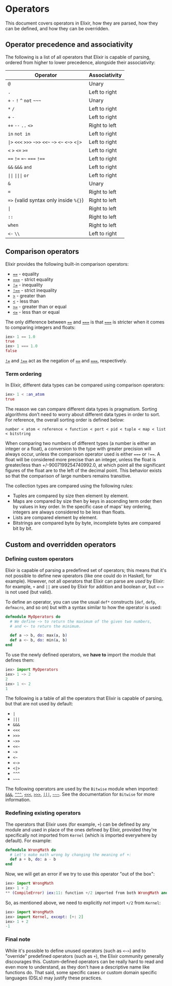 # Operators

This document covers operators in Elixir, how they are parsed, how they can be defined, and how they can be overridden.

## Operator precedence and associativity

The following is a list of all operators that Elixir is capable of parsing, ordered from higher to lower precedence, alongside their associativity:

Operator                                                                                 | Associativity
---------------------------------------------------------------------------------------- | -------------
`@`                                                                                      | Unary
`.`                                                                                      | Left to right
`+` `-` `!` `^` `not` `~~~`                                                              | Unary
`*` `/`                                                                                  | Left to right
`+` `-`                                                                                  | Left to right
`++` `--` `..` `<>`                                                                      | Right to left
`in` `not in`                                                                            | Left to right
`\|>` `<<<` `>>>` `~>>` `<<~` `~>` `<~` `<~>` `<\|>`                                     | Left to right
`<` `>` `<=` `>=`                                                                        | Left to right
`==` `!=` `=~` `===` `!==`                                                               | Left to right
`&&` `&&&` `and`                                                                         | Left to right
`\|\|` `\|\|\|` `or`                                                                     | Left to right
`&`                                                                                      | Unary
`=`                                                                                      | Right to left
`=>` (valid syntax only inside `%{}`)                                                    | Right to left
`\|`                                                                                     | Right to left
`::`                                                                                     | Right to left
`when`                                                                                   | Right to left
`<-` `\\`                                                                                | Left to right

## Comparison operators

Elixir provides the following built-in comparison operators:

  * [`==`](`Kernel.==/2`) - equality
  * [`===`](`Kernel.===/2`) - strict equality
  * [`!=`](`Kernel.!=/2`) - inequality
  * [`!==`](`Kernel.!==/2`) - strict inequality
  * [`>`](`Kernel.>/2`) - greater than
  * [`<`](`Kernel.</2`) - less than
  * [`>=`](`Kernel.>=/2`) - greater than or equal
  * [`<=`](`Kernel.<=/2`) - less than or equal

The only difference between [`==`](`Kernel.==/2`) and [`===`](`Kernel.===/2`) is that [`===`](`Kernel.===/2`) is stricter when it comes to comparing integers and floats:

```elixir
iex> 1 == 1.0
true
iex> 1 === 1.0
false
```

[`!=`](`Kernel.!=/2`) and [`!==`](`Kernel.!==/2`) act as the negation of [`==`](`Kernel.==/2`) and [`===`](`Kernel.===/2`), respectively.

### Term ordering

In Elixir, different data types can be compared using comparison operators:

```elixir
iex> 1 < :an_atom
true
```

The reason we can compare different data types is pragmatism. Sorting algorithms don’t need to worry about different data types in order to sort. For reference, the overall sorting order is defined below:

```
number < atom < reference < function < port < pid < tuple < map < list < bitstring
```

When comparing two numbers of different types (a number is either an integer or a float), a conversion to the type with greater precision will always occur, unless the comparison operator used is either `===` or `!==`. A float will be considered more precise than an integer, unless the float is greater/less than +/-9007199254740992.0, at which point all the significant figures of the float are to the left of the decimal point. This behavior exists so that the comparison of large numbers remains transitive.

The collection types are compared using the following rules:

* Tuples are compared by size then element by element.
* Maps are compared by size then by keys in ascending term order then by values in key order. In the specific case of maps' key ordering, integers are always considered to be less than floats.
* Lists are compared element by element.
* Bitstrings are compared byte by byte, incomplete bytes are compared bit by bit.

## Custom and overridden operators

### Defining custom operators

Elixir is capable of parsing a predefined set of operators; this means that it's not possible to define new operators (like one could do in Haskell, for example). However, not all operators that Elixir can parse are *used* by Elixir: for example, `+` and `||` are used by Elixir for addition and boolean *or*, but `<~>` is not used (but valid).

To define an operator, you can use the usual `def*` constructs (`def`, `defp`, `defmacro`, and so on) but with a syntax similar to how the operator is used:

```elixir
defmodule MyOperators do
  # We define ~> to return the maximum of the given two numbers,
  # and <~ to return the minimum.

  def a ~> b, do: max(a, b)
  def a <~ b, do: min(a, b)
end
```

To use the newly defined operators, we **have to** import the module that defines them:

```elixir
iex> import MyOperators
iex> 1 ~> 2
2
iex> 1 <~ 2
1
```

The following is a table of all the operators that Elixir is capable of parsing, but that are not used by default:

  * `|`
  * `|||`
  * `&&&`
  * `<<<`
  * `>>>`
  * `~>>`
  * `<<~`
  * `~>`
  * `<~`
  * `<~>`
  * `<|>`
  * `^^^`
  * `~~~`

The following operators are used by the `Bitwise` module when imported: [`&&&`](`Bitwise.&&&/2`), [`^^^`](`Bitwise.^^^/2`), [`<<<`](`Bitwise.<<</2`), [`>>>`](`Bitwise.>>>/2`), [`|||`](`Bitwise.|||/2`), [`~~~`](`Bitwise.~~~/1`). See the documentation for `Bitwise` for more information.

### Redefining existing operators

The operators that Elixir uses (for example, `+`) can be defined by any module and used in place of the ones defined by Elixir, provided they're specifically not imported from `Kernel` (which is imported everywhere by default). For example:

```elixir
defmodule WrongMath do
  # Let's make math wrong by changing the meaning of +:
  def a + b, do: a - b
end
```

Now, we will get an error if we try to use this operator "out of the box":

```elixir
iex> import WrongMath
iex> 1 + 2
** (CompileError) iex:11: function +/2 imported from both WrongMath and Kernel, call is ambiguous
```

So, as mentioned above, we need to explicitly *not* import `+/2` from `Kernel`:

```elixir
iex> import WrongMath
iex> import Kernel, except: [+: 2]
iex> 1 + 2
-1
```

### Final note

While it's possible to define unused operators (such as `<~>`) and to "override" predefined operators (such as `+`), the Elixir community generally discourages this. Custom-defined operators can be really hard to read and even more to understand, as they don't have a descriptive name like functions do. That said, some specific cases or custom domain specific languages (DSLs) may justify these practices.
